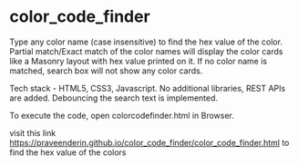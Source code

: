 # color_code_finder
Type any color name (case insensitive) to find the hex value of the color.
Partial match/Exact match of the color names will display the color cards like a Masonry layout with hex value printed on it.
If no color name is matched, search box will not show any color cards.

Tech stack - HTML5, CSS3, Javascript. No additional libraries, REST APIs are added. Debouncing the search text is implemented.

To execute the code, open colorcodefinder.html in Browser.

visit this link https://praveenderin.github.io/color_code_finder/color_code_finder.html to find the hex value of the colors
